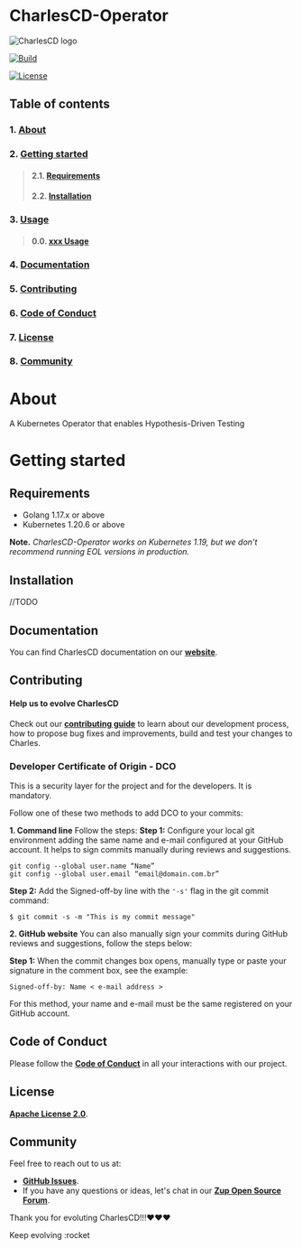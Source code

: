 # CharlesCD-Operator

<img class="special-img-class" src="https://raw.githubusercontent.com/ZupIT/charlescd/main/images/logo.png"  alt="CharlesCD logo"/>

[![Build](https://github.com/ZupIT/charlescd-operator/actions/workflows/build.yaml/badge.svg?event=push)](https://github.com/ZupIT/charlescd-operator/actions/workflows/build.yaml)

[![License](https://img.shields.io/badge/License-Apache%202.0-blue.svg)](https://opensource.org/licenses/Apache-2.0)


## **Table of contents**
### 1. [**About**](#about)
### 2. [**Getting started**](#getting-started)
>#### 2.1.   [**Requirements**](#requirements)
>#### 2.2.  [**Installation**](#installing-horusec)
### 3. [**Usage**](#usage)
>#### 0.0. [**xxx Usage**](#xx-usage)
### 4. [**Documentation**](#documentation)       
### 5. [**Contributing**](#contributing)
### 6. [**Code of Conduct**](#code-of-conduct)
### 7. [**License**](#license)
### 8. [**Community**](#community)


# **About**

A Kubernetes Operator that enables Hypothesis-Driven Testing

# **Getting started**

## **Requirements**

- Golang 1.17.x or above
- Kubernetes 1.20.6 or above

**Note.** *CharlesCD-Operator works on Kubernetes 1.19, but we don’t recommend running EOL versions in production.*



## **Installation**
//TODO

## **Documentation**
You can find CharlesCD documentation on our [**website**](https://docs.charlescd.io/v2.0.x/index.html).


## **Contributing**

#### **Help us to evolve CharlesCD**
Check out our [**contributing guide**](CONTRIBUTING.md) to learn about our development process, how to propose bug fixes and improvements, build and test your changes to Charles. 

### **Developer Certificate of Origin - DCO**

 This is a security layer for the project and for the developers. It is mandatory.
 
 
 Follow one of these two methods to add DCO to your commits:
 
**1. Command line**
 Follow the steps: 
 **Step 1:** Configure your local git environment adding the same name and e-mail configured at your GitHub account. It helps to sign commits manually during reviews and suggestions.

 ```
git config --global user.name “Name”
git config --global user.email “email@domain.com.br”
```
**Step 2:** Add the Signed-off-by line with the `'-s'` flag in the git commit command:

```
$ git commit -s -m "This is my commit message"
```

**2. GitHub website**
You can also manually sign your commits during GitHub reviews and suggestions, follow the steps below: 

**Step 1:** When the commit changes box opens, manually type or paste your signature in the comment box, see the example:

```
Signed-off-by: Name < e-mail address >
```
For this method, your name and e-mail must be the same registered on your GitHub account.

## **Code of Conduct**
Please follow the [**Code of Conduct**](https://github.com/ZupIT/charlescd-operator/blob/main/CODE_OF_CONDUCT.md) in all your interactions with our project.

## **License**
 [**Apache License 2.0**](https://github.com/ZupIT/charlescd-operator/blob/main/LICENSE).

## **Community** 
Feel free to reach out to us at:

- [**GitHub Issues**](https://github.com/ZupIT/docs-charles/issues).
- If you have any questions or ideas, let's chat in our [**Zup Open Source Forum**](https://forum.zup.com.br).


Thank you for evoluting CharlesCD!!!:heart::heart::heart:

Keep evolving :rocket



